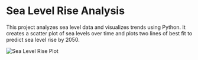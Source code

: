 # Sea Level Rise Analysis

This project analyzes sea level data and visualizes trends using Python. It creates a scatter plot of sea levels over time and plots two lines of best fit to predict sea level rise by 2050.

![Sea Level Rise Plot](path/to/sea_level_rise.png)
